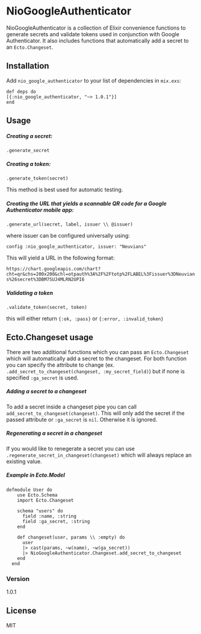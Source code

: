 # NioGoogleAuthenticator

NioGoogleAuthenticator is a collection of Elixir convenience functions to generate secrets and validate tokens used in conjunction with Google Authenticator. It also includes functions that automatically add a secret to an `Ecto.Changeset`.

## Installation
Add `nio_google_authenticator` to your list of dependencies in `mix.exs`:
```
def deps do
[{:nio_google_authenticator, "~> 1.0.1"}]
end
```

## Usage

##### Creating a secret:

`.generate_secret`

##### Creating a token:

`.generate_token(secret)`

This method is best used for automatic testing.

##### Creating the URL that yields a scannable QR code for a Google Authenticator mobile app:

`.generate_url(secret, label, issuer \\ @issuer)`

where issuer can be configured universally using:

`config :nio_google_authenticator, issuer: "Neuvians"`

This will yield a URL in the following format:

`https://chart.googleapis.com/chart?cht=qr&chs=200x200&chl=otpauth%3A%2F%2Ftotp%2FLABEL%3Fissuer%3DNeuvians%26secret%3DBM7SUJ4MLRN2UPI6`

##### Validating a token

`.validate_token(secret, token)`

this will either return `{:ok, :pass}` or `{:error, :invalid_token}`

## Ecto.Changeset usage
There are two additional functions which you can pass an `Ecto.Changeset` which will automatically add a secret to the changeset. For both function you can specify the attribute to change (ex. `.add_secret_to_changeset(changeset, :my_secret_field)`) but if none is specified `:ga_secret` is used.

##### Adding a secret to a changeset
To add a secret inside a changeset pipe you can call `add_secret_to_changeset(changeset)`. This will only add the secret if the passed attribute or `:ga_secret` is `nil`. Otherwise it is ignored.

##### Regenerating a secret in a changeset
If you would like to renegerate a secret you can use `.regenerate_secret_in_changeset(changeset)` which will always replace an existing value.

##### Example in Ecto.Model
```
defmodule User do
    use Ecto.Schema
    import Ecto.Changeset

    schema "users" do
      field :name, :string
      field :ga_secret, :string
    end

    def changeset(user, params \\ :empty) do
      user
      |> cast(params, ~w(name), ~w(ga_secret))
      |> NioGoogleAuthenticator.Changeset.add_secret_to_changeset
    end
  end
 ```

### Version
1.0.1

License
----
MIT
